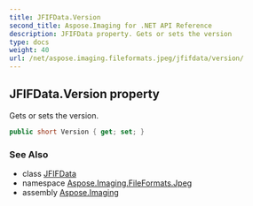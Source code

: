 ```yaml
---
title: JFIFData.Version
second_title: Aspose.Imaging for .NET API Reference
description: JFIFData property. Gets or sets the version
type: docs
weight: 40
url: /net/aspose.imaging.fileformats.jpeg/jfifdata/version/
---
```

## JFIFData.Version property

Gets or sets the version.

```csharp
public short Version { get; set; }
```

### See Also

* class [JFIFData](../)
* namespace [Aspose.Imaging.FileFormats.Jpeg](../../jfifdata/)
* assembly [Aspose.Imaging](../../../)


